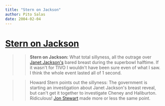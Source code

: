 ```yaml
---
title: "Stern on Jackson"
author: Pito Salas
date: 2004-02-04
---
```

# [Stern on Jackson](None)



>>

>> **Stern on Jackson:** What total sillyness, all the outrage over [Janet
Jackson's](<http://story.news.yahoo.com/news?tmpl=story&cid=514&e=8&u=/ap/20040204/ap_on_en_tv/super_bowl_jackson>)
bared breast during the superbowl halftime. If it wasn't for TIVO I wouldn't
have been sure even of what I saw. I think the whole event lasted all of 1
second.

>>

>>  
>
>>

>> Howard Stern points out the sillyness: The government is starting an
investigation about Janet Jackson's breast reveal, but can't get it together
to investigate Cheney and Haliburton. Ridiculous! [Jon
Stewart](<http://www.comedycentral.com/tv_shows/thedailyshowwithjonstewart/>)
made more or less the same point.


